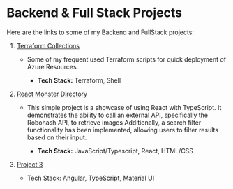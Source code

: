 # Backend & Full Stack Projects


Here are the links to some of my Backend and FullStack projects:

1. [Terraform Collections](https://github.com/edward232232/Terraform_Azure)
   -  Some of my frequent used Terraform scripts for quick deployment of Azure Resources.

      + **Tech Stack:** Terraform, Shell
     
3. [React Monster Directory](https://github.com/edward232232/monsters)
   - This simple project is a showcase of using React with TypeScript. It demonstrates the ability to call an external API, specifically the Robohash API, to retrieve images 
     Additionally, a search filter functionality has been implemented, allowing users to filter results based on their input.

      + **Tech Stack:** JavaScript/Typescript, React, HTML/CSS

5. [Project 3](https://github.com/username/project3)
   - Tech Stack: Angular, TypeScript, Material UI
